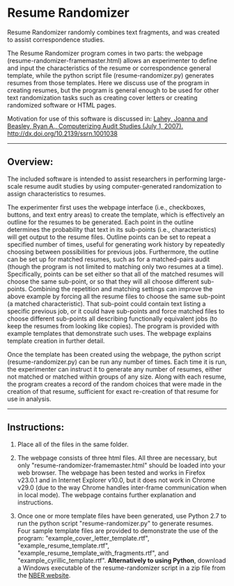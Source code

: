 Resume Randomizer
=================

Resume Randomizer randomly combines text fragments, and was created to assist correspondence studies.

The Resume Randomizer program comes in two parts: the webpage (resume-randomizer-framemaster.html) allows an experimenter to define and input the characteristics of the resume or correspondence general template, while the python script file (resume-randomizer.py) generates resumes from those templates.  Here we discuss use of the program in creating resumes, but the program is general enough to be used for other text randomization tasks such as creating cover letters or creating randomized software or HTML pages.

Motivation for use of this software is discussed in:
[Lahey, Joanna and Beasley, Ryan A., Computerizing Audit Studies (July 1, 2007).](http://ssrn.com/abstract=1001038) http://dx.doi.org/10.2139/ssrn.1001038

****************************************************************

Overview:
---------

The included software is intended to assist researchers in performing large-scale resume audit studies by using computer-generated randomization to assign characteristics to resumes.

The experimenter first uses the webpage interface (i.e., checkboxes, buttons, and text entry areas) to create the template, which is effectively an outline for the resumes to be generated.  Each point in the outline determines the probability that text in its sub-points (i.e., characteristics) will get output to the resume files.  Outline points can be set to repeat a specified number of times, useful for generating work history by repeatedly choosing between possibilities for previous jobs.  Furthermore, the outline can be set up for matched resumes, such as for a matched-pairs audit (though the program is not limited to matching only two resumes at a time).  Specifically, points can be set either so that all of the matched resumes will choose the same sub-point, or so that they will all choose different sub-points.  Combining the repetition and matching settings can improve the above example by forcing all the resume files to choose the same sub-point (a matched characteristic).  That sub-point could contain text listing a specific previous job, or it could have sub-points and force matched files to choose different sub-points all describing functionally equivalent jobs (to keep the resumes from looking like copies).  The program is provided with example templates that demonstrate such uses.  The webpage explains template creation in further detail.

Once the template has been created using the webpage, the python script (resume-randomizer.py) can be run any number of times.  Each time it is run, the experimenter can instruct it to generate any number of resumes, either not matched or matched within groups of any size.  Along with each resume, the program creates a record of the random choices that were made in the creation of that resume, sufficient for exact re-creation of that resume for use in analysis.

****************************************************************

Instructions:
-------------

1. Place all of the files in the same folder.

2. The webpage consists of three html files.  All three are necessary, but only "resume-randomizer-framemaster.html" should be loaded into your web browser.  The webpage has been tested and works in Firefox v23.0.1 and in Internet Explorer v10.0, but it does not work in Chrome v29.0 (due to the way Chrome handles inter-frame communication when in local mode).  The webpage contains further explanation and instructions.

3. Once one or more template files have been generated, use Python 2.7 to run the python script "resume-randomizer.py" to generate resumes.  Four sample template files are provided to demonstrate the use of the program: "example_cover_letter_template.rtf", "example_resume_template.rtf", "example_resume_template_with_fragments.rtf", and "example_cyrillic_template.rtf".  **Alternatively to using Python**, download a Windows executable of the resume-randomizer script in a zip file from the [NBER website](http://www.nber.org/resume-audit/).

